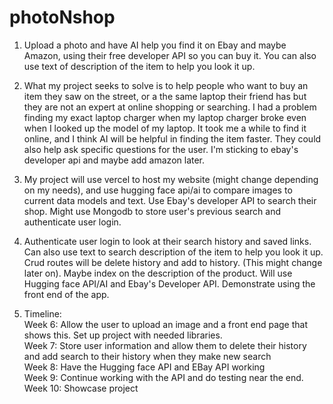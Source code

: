 # photoNshop
1. Upload a photo and have AI help you find it on Ebay and maybe Amazon, using their free developer API so you can buy it. You can also use text of description of the item to help you look it up.

2. What my project seeks to solve is to help people who want to buy an item they saw on the street, or a the same laptop their friend has but they are not an expert at online shopping or searching. I had a problem finding my exact laptop charger when my laptop charger broke even when I looked up the model of my laptop. It took me a while to find it online, and I think AI will be helpful in finding the item faster. They could also help ask specific questions for the user. I'm sticking to ebay's developer api and maybe add amazon later.

3. My project will use vercel to host my website (might change depending on my needs), and use hugging face api/ai to compare images to current data models and text. Use Ebay's developer API to search their shop. Might use Mongodb to store user's previous search and authenticate user login.

4. Authenticate user login to look at their search history and saved links. Can also use text to search description of the item to help you look it up. Crud routes will be delete history and add to history. (This might change later on). Maybe index on the description of the product. Will use Hugging face API/AI and Ebay's Developer API. Demonstrate using the front end of the app.

5. Timeline: <br>
Week 6: Allow the user to upload an image and a front end page that shows this. Set up project with needed libraries. <br>
Week 7: Store user information and allow them to delete their history and add search to their history when they make new search <br>
Week 8: Have the Hugging face API and EBay API working <br>
Week 9: Continue working with the API and do testing near the end. <br>
Week 10: Showcase project
